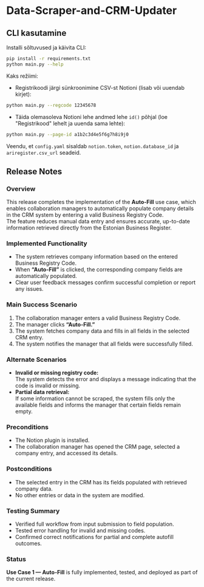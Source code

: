 # Data-Scraper-and-CRM-Updater

## CLI kasutamine

Installi sõltuvused ja käivita CLI:

```bash
pip install -r requirements.txt
python main.py --help
```

Kaks režiimi:

- Registrikoodi järgi sünkroonimine CSV-st Notioni (lisab või uuendab kirjet):

```bash
python main.py --regcode 12345678
```

- Täida olemasoleva Notioni lehe andmed lehe `id()` põhjal (loe "Registrikood" lehelt ja uuenda sama lehte):

```bash
python main.py --page-id a1b2c3d4e5f6g7h8i9j0
```

Veendu, et `config.yaml` sisaldab `notion.token`, `notion.database_id` ja `ariregister.csv_url` seadeid.




## Release Notes

### Overview
This release completes the implementation of the **Auto-Fill** use case, which enables collaboration managers to automatically populate company details in the CRM system by entering a valid Business Registry Code.  
The feature reduces manual data entry and ensures accurate, up-to-date information retrieved directly from the Estonian Business Register.

### Implemented Functionality
- The system retrieves company information based on the entered Business Registry Code.  
- When **“Auto-Fill”** is clicked, the corresponding company fields are automatically populated.  
- Clear user feedback messages confirm successful completion or report any issues.

### Main Success Scenario
1. The collaboration manager enters a valid Business Registry Code.  
2. The manager clicks **“Auto-Fill.”**  
3. The system fetches company data and fills in all fields in the selected CRM entry.  
4. The system notifies the manager that all fields were successfully filled.

### Alternate Scenarios
- **Invalid or missing registry code:**  
  The system detects the error and displays a message indicating that the code is invalid or missing.  
- **Partial data retrieval:**  
  If some information cannot be scraped, the system fills only the available fields and informs the manager that certain fields remain empty.

### Preconditions
- The Notion plugin is installed.  
- The collaboration manager has opened the CRM page, selected a company entry, and accessed its details.

### Postconditions
- The selected entry in the CRM has its fields populated with retrieved company data.  
- No other entries or data in the system are modified.

### Testing Summary
- Verified full workflow from input submission to field population.  
- Tested error handling for invalid and missing codes.  
- Confirmed correct notifications for partial and complete autofill outcomes.

### Status
**Use Case 1 — Auto-Fill** is fully implemented, tested, and deployed as part of the current release.

